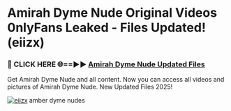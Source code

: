 # Amirah Dyme Nude Original Videos 0nlyFans Leaked - Files Updated! (eiizx)

<h3>🔴 CLICK HERE 🌐==►► <a href="https://tinyurl.com/4mcuefdz" rel="nofollow">Amirah Dyme Nude Updated Files</a></h3>

Get Amirah Dyme Nude and all content. Now you can access all videos and pictures of Amirah Dyme Nude. New Updated Files 2025!

[![eiizx](https://i.imgur.com/StAQSOY.gif)](https://tinyurl.com/4mcuefdz)
amber dyme nudes